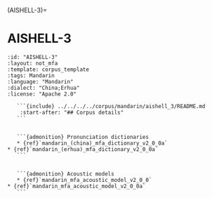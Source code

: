 
(AISHELL-3)=
# AISHELL-3

``````{corpus} AISHELL-3
:id: "AISHELL-3"
:layout: not_mfa
:template: corpus_template
:tags: Mandarin
:language: "Mandarin"
:dialect: "China;Erhua"
:license: "Apache 2.0"

   ```{include} ../../../../corpus/mandarin/aishell_3/README.md
    :start-after: "## Corpus details"
   ```


   ```{admonition} Pronunciation dictionaries
   * {ref}`mandarin_(china)_mfa_dictionary_v2_0_0a`
* {ref}`mandarin_(erhua)_mfa_dictionary_v2_0_0a`
   ```


   ```{admonition} Acoustic models
   * {ref}`mandarin_mfa_acoustic_model_v2_0_0`
* {ref}`mandarin_mfa_acoustic_model_v2_0_0a`
   ```
``````
